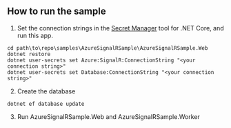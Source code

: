 ## How to run the sample

1. Set the connection strings in the [Secret Manager](https://docs.microsoft.com/en-us/aspnet/core/security/app-secrets?view=aspnetcore-2.1&tabs=visual-studio#secret-manager) tool for .NET Core, and run this app.

```
cd path\to\repo\samples\AzureSignalRSample\AzureSignalRSample.Web
dotnet restore
dotnet user-secrets set Azure:SignalR:ConnectionString "<your connection string>"
dotnet user-secrets set Database:ConnectionString "<your connection string>"
```

2. Create the database
```
dotnet ef database update
```

3. Run AzureSignalRSample.Web and AzureSignalRSample.Worker
